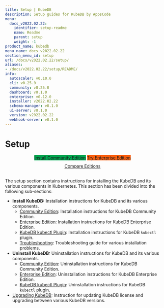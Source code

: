 ```yaml
---
title: Setup | KubeDB
description: Setup guides for KubeDB by AppsCode
menu:
  docs_v2022.02.22:
    identifier: setup-readme
    name: Readme
    parent: setup
    weight: -1
product_name: kubedb
menu_name: docs_v2022.02.22
section_menu_id: setup
url: /docs/v2022.02.22/setup/
aliases:
- /docs/v2022.02.22/setup/README/
info:
  autoscaler: v0.10.0
  cli: v0.25.0
  community: v0.25.0
  dashboard: v0.1.0
  enterprise: v0.12.0
  installer: v2022.02.22
  schema-manager: v0.1.0
  ui-server: v0.1.0
  version: v2022.02.22
  webhook-server: v0.1.0
---
```


# Setup

<div style="text-align: center;">
  <a class="button is-link is-medium is-active has-text-weight-normal" href="/docs/v2022.02.22/setup/install/community" style="background:#00A651; width: 18rem;">Install Community Edition</a>
  <a class="button is-info is-medium is-active has-text-weight-normal" href="/docs/v2022.02.22/setup/install/enterprise"  style="background:#FC6011; width: 18rem;">Try Enterprise Edition</a>
  <a style="margin-top: 10px; display: block;" href="https://kubedb.com/pricing/">Compare Editions</a>
</div>
<br>

The setup section contains instructions for installing the KubeDB and its various components in Kubernetes. This section has been divided into the following sub-sections:

- **Install KubeDB:** Installation instructions for KubeDB and its various components.
  - [Community Edition](/docs/v2022.02.22/setup/install/community): Installation instructions for KubeDB Community Edition.
  - [Enterprise Edition](/docs/v2022.02.22/setup/install/enterprise): Installation instructions for KubeDB Enterprise Edition.
  - [KubeDB kubectl Plugin](/docs/v2022.02.22/setup/install/kubectl_plugin): Installation instructions for KubeDB `kubectl` plugin.
  - [Troubleshooting](/docs/v2022.02.22/setup/install/troubleshoting): Troubleshooting guide for various installation problems.
- **Uninstall KubeDB:** Uninstallation instructions for KubeDB and its various components.
  - [Community Edition](/docs/v2022.02.22/setup/uninstall/community): Uninstallation instructions for KubeDB Community Edition.
  - [Enterprise Edition](/docs/v2022.02.22/setup/uninstall/enterprise): Uninstallation instructions for KubeDB Enterprise Edition.
  - [KubeDB kubectl Plugin](/docs/v2022.02.22/setup/uninstall/kubectl_plugin): Uninstallation instructions for KubeDB `kubectl` plugin.
- [Upgrading KubeDB](/docs/v2022.02.22/setup/upgrade/): Instruction for updating KubeDB license and upgrading between various KubeDB versions.
